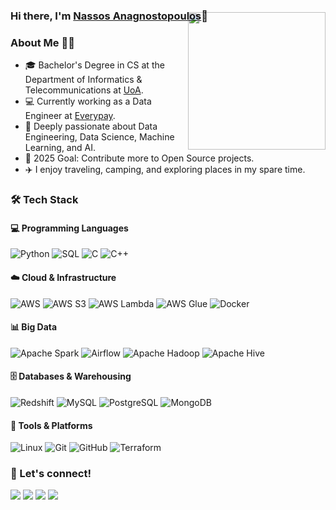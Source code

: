 
### Hi there, I'm [Nassos Anagnostopoulos][website]👋

### About Me 👨‍🎓
<!-- <p><img align="right" src="./images/giphy1.gif" width="180" height="180" /></p> -->

<picture> <img align="right" src="https://github.com/7oSkaaa/7oSkaaa/blob/main/Images/Right_Side.gif?raw=true" width="220" height="220" style="margin-top: -75px;"></picture>

- 🎓 Bachelor's Degree in CS at the Department of Informatics & Telecommunications at [UoA].
- 💻 Currently working as a Data Engineer at [Everypay].
- 🤖 Deeply passionate about Data Engineering, Data Science, Machine Learning, and AI.
- 🎯 2025 Goal: Contribute more to Open Source projects.
- ✈️ I enjoy traveling, camping, and exploring places in my spare time.

<!-- <p><img align="right" src="blah.gif" width="250" height="250" /></p> -->

### 🛠️ Tech Stack
<!-- <p align="center">
  <a href="https://github.com/DenverCoder1/readme-typing-svg"><img src="https://readme-typing-svg.herokuapp.com?font=Time+New+Roman&color=%23C8BE25&size=25&center=true&vCenter=true&width=600&height=100&lines=Software+Engineer+@bld.ai;Computer+Science+Student;Competitive+Programmer;2x+ACPC+Finalist;Expert+on+Codeforces;Division+1+on+Codechef+(5+Stars);4+Kyu+on+Atcoder;Always+learning+new+things"></a>
</p> -->

#### 💻 Programming Languages
<p>
  <img alt="Python" src="https://img.shields.io/badge/Python-3776AB?style=flat-square&logo=python&logoColor=white" />
  <img alt="SQL" src="https://img.shields.io/badge/SQL-4479A1?style=flat-square&logo=mysql&logoColor=white" />
  <img alt="C" src="https://img.shields.io/badge/C-00599C?style=flat-square&logo=c&logoColor=white" />
  <img alt="C++" src="https://img.shields.io/badge/C++-00599C?style=flat-square&logo=cplusplus&logoColor=white" />
</p>

#### ☁️ Cloud & Infrastructure
<p>
  <img alt="AWS" src="https://img.shields.io/badge/AWS-232F3E?style=flat-square&logo=amazonaws&logoColor=white" />
  <img alt="AWS S3" src="https://img.shields.io/badge/S3-569A31?style=flat-square&logo=amazons3&logoColor=white" />
  <img alt="AWS Lambda" src="https://img.shields.io/badge/Lambda-FF9900?style=flat-square&logo=awslambda&logoColor=white" />
  <img alt="AWS Glue" src="https://img.shields.io/badge/Glue-7C2BFF?style=flat-square&logo=amazonaws&logoColor=white" />
  <img alt="Docker" src="https://img.shields.io/badge/Docker-2496ED?style=flat-square&logo=docker&logoColor=white" />
</p>

#### 📊 Big Data 
<!-- & Streaming -->
<p>
  <img alt="Apache Spark" src="https://img.shields.io/badge/Apache Spark-E25A1C?style=flat-square&logo=apache-spark&logoColor=white" />
  <img alt="Airflow" src="https://img.shields.io/badge/Apache Airflow-017CEE?style=flat-square&logo=apache-airflow&logoColor=white" />
  <img alt="Apache Hadoop" src="https://img.shields.io/badge/Apache Hadoop-66CCFF?style=flat-square&logo=apache-hadoop&logoColor=black" />
  <img alt="Apache Hive" src="https://img.shields.io/badge/Apache Hive-FDEE21?style=flat-square&logo=apache-hive&logoColor=black" />
</p>

#### 🗄️ Databases & Warehousing
<p>
  <img alt="Redshift" src="https://img.shields.io/badge/AWS Redshift-8C4FFF?style=flat-square&logo=amazonredshift&logoColor=white" />
  <img alt="MySQL" src="https://img.shields.io/badge/MySQL-4479A1?style=flat-square&logo=mysql&logoColor=white" />
  <img alt="PostgreSQL" src="https://img.shields.io/badge/PostgreSQL-316192?style=flat-square&logo=postgresql&logoColor=white" />
  <img alt="MongoDB" src="https://img.shields.io/badge/MongoDB-47A248?style=flat-square&logo=mongodb&logoColor=white" />
</p>

#### 🔧 Tools & Platforms
<p>
  <img alt="Linux" src="https://img.shields.io/badge/Linux-FCC624?style=flat-square&logo=linux&logoColor=black" />
  <img alt="Git" src="https://img.shields.io/badge/Git-F05032?style=flat-square&logo=git&logoColor=white" />
  <img alt="GitHub" src="https://img.shields.io/badge/GitHub-181717?style=flat-square&logo=github&logoColor=white" />
  <img alt="Terraform" src="https://img.shields.io/badge/Terraform-7B42BC?style=flat-square&logo=terraform&logoColor=white" />
</p>


### 🤝 Let's connect!

<p>
  <a href="https://github.com/nassosanagn"><img src="https://img.shields.io/badge/Website-blue?style=flat-square&logo=google-chrome"></a>
  <a href="https://www.linkedin.com/in/nassosanagn/"><img src="https://img.shields.io/badge/-LinkedIn-0077B5?style=flat-square&logo=linkedin"></a>
  <a href="https://x.com/nassosanagn"><img src="https://img.shields.io/badge/-X-000000?style=flat-square&logo=x&logoColor=white"></a>
  <a href="https://leetcode.com/u/nasssosanagn/"><img src="https://img.shields.io/badge/-LeetCode-FFA116?style=flat-square&logo=leetcode&logoColor=white"></a>
</p>

[UoA]: https://www.di.uoa.gr/
[Everypay]: https://everypay.gr/
<!--[website]: https://nassosanagn.github.io/ -->
[website]: https://github.com/nassosanagn
[twitter]: https://twitter.com/nassosanagn
[linkedin]: https://www.linkedin.com/in/nassosanagn/
[leetcode]: https://leetcode.com/u/nasssosanagn/
